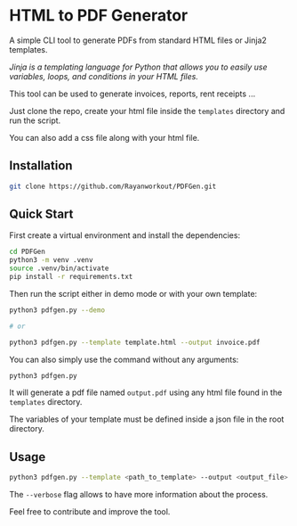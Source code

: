 # HTML to PDF Generator

A simple CLI tool to generate PDFs from standard HTML files or Jinja2 templates.

_Jinja is a templating language for Python that allows you to easily use variables, loops, and conditions in your HTML files._

This tool can be used to generate invoices, reports, rent receipts ...

Just clone the repo, create your html file inside the `templates` directory and run the script.

You can also add a css file along with your html file.


## Installation

```bash
git clone https://github.com/Rayanworkout/PDFGen.git
```

## Quick Start

First create a virtual environment and install the dependencies:
```bash
cd PDFGen
python3 -m venv .venv
source .venv/bin/activate
pip install -r requirements.txt
```

Then run the script either in demo mode or with your own template:

```bash
python3 pdfgen.py --demo

# or

python3 pdfgen.py --template template.html --output invoice.pdf
```

You can also simply use the command without any arguments:

```bash
python3 pdfgen.py
```

It will generate a pdf file named `output.pdf` using any html file found in the `templates` directory.

The variables of your template must be defined inside a json file in the root directory.

## Usage

```bash
python3 pdfgen.py --template <path_to_template> --output <output_file> --verbose
```

The `--verbose` flag allows to have more information about the process.

Feel free to contribute and improve the tool.
